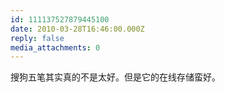 ```yaml
---
id: 111137527879445100
date: 2010-03-28T16:46:00.000Z
reply: false
media_attachments: 0
---
```


搜狗五笔其实真的不是太好。但是它的在线存储蛮好。 ​​​​

